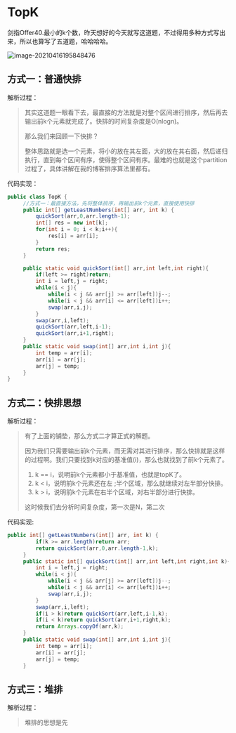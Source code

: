 # TopK

剑指Offer40.最小的k个数，昨天想好的今天就写这道题，不过得用多种方式写出来，所以也算写了五道题，哈哈哈哈。

![image-20210416195848476](C:\Users\高飞\AppData\Roaming\Typora\typora-user-images\image-20210416195848476.png)

## 方式一：普通快排

解析过程：

> 其实这道题一眼看下去，最直接的方法就是对整个区间进行排序，然后再去输出前k个元素就完成了。快排的时间复杂度是O(nlogn)。
>
> 那么我们来回顾一下快排？
>
> 整体思路就是选一个元素，将小的放在其左面，大的放在其右面，然后递归执行，直到每个区间有序，使得整个区间有序。最难的也就是这个partition过程了，具体讲解在我的博客排序算法里都有。

代码实现：

```java
public class TopK {
     //方式一：最直接方法，先将整体排序，再输出前k个元素，直接使用快排
     public int[] getLeastNumbers(int[] arr, int k) {
         quickSort(arr,0,arr.length-1);
         int[] res = new int[k];
         for(int i = 0; i < k;i++){
             res[i] = arr[i];
         }
         return res;
     }

     public static void quickSort(int[] arr,int left,int right){
         if(left >= right)return;
         int i = left,j = right;
         while(i < j){
             while(i < j && arr[j] >= arr[left])j--;
             while(i < j && arr[i] <= arr[left])i++;
             swap(arr,i,j);
         }
         swap(arr,i,left);
         quickSort(arr,left,i-1);
         quickSort(arr,i+1,right);
     }
     public static void swap(int[] arr,int i,int j){
         int temp = arr[i];
         arr[i] = arr[j];
         arr[j] = temp;
     }
}
```

## 方式二：快排思想

解析过程：

> 有了上面的铺垫，那么方式二才算正式的解题。
>
> 因为我们只需要输出前k个元素，而无需对其进行排序，那么快排就是这样的过程啊。我们只要找到k对应的基准值(i)，那么也就找到了前k个元素了。
>
> 1. k == i，说明前k个元素都小于基准值，也就是topK了。
> 2. k < i，说明前k个元素还在左   ;半个区域，那么就继续对左半部分快排。
> 3. k > i，说明前k个元素在右半个区域，对右半部分进行快排。
>
> 这时候我们去分析时间复杂度，第一次是N，第二次

代码实现:

```java
public int[] getLeastNumbers(int[] arr, int k) {
         if(k >= arr.length)return arr;
         return quickSort(arr,0,arr.length-1,k);
     }
     public static int[] quickSort(int[] arr,int left,int right,int k){
         int i = left,j = right;
         while(i < j){
             while(i < j && arr[j] >= arr[left])j--;
             while(i < j && arr[i] <= arr[left])i++;
             swap(arr,i,j);
         }
         swap(arr,i,left);
         if(i > k)return quickSort(arr,left,i-1,k);
         if(i < k)return quickSort(arr,i+1,right,k);
         return Arrays.copyOf(arr,k);
     }
     public static void swap(int[] arr,int i,int j){
         int temp = arr[i];
         arr[i] = arr[j];
         arr[j] = temp;
     }
```

## 方式三：堆排

解析过程：

> 堆排的思想是先